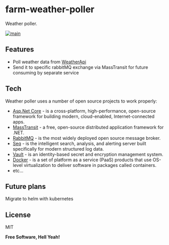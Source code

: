 # farm-weather-poller
Weather poller.

[![main](https://github.com/ViacheslavMelnichenko/farm-weather-poller/actions/workflows/main.yml/badge.svg)](https://github.com/ViacheslavMelnichenko/farm-weather-poller/actions/workflows/main.yml)
## Features

- Poll weather data from [WeatherApi](https://www.weatherapi.com)
- Send it to specific rabbitMQ exchange via MassTransit for future consuming by separate service

## Tech

Weather poller uses a number of open source projects to work properly:

- [Asp.Net Core](https://docs.microsoft.com/en-us/aspnet/core/introduction-to-aspnet-core?view=aspnetcore-6.0) - is a cross-platform, high-performance, open-source framework for building modern, cloud-enabled, Internet-connected apps.
- [MassTransit](https://masstransit-project.com) - a free, open-source distributed application framework for .NET.
- [RabbitMQ](https://www.rabbitmq.com) - is the most widely deployed open source message broker.
- [Seq](https://datalust.co/seq) - is the intelligent search, analysis, and alerting server built specifically for modern structured log data.
- [Vault](https://www.vaultproject.io) - is an identity-based secret and encryption management system.
- [Docker](https://www.docker.com) - is a set of platform as a service (PaaS) products that use OS-level virtualization to deliver software in packages called containers.
- etc...

## Future plans

Migrate to helm with kubernetes

## License

MIT

**Free Software, Hell Yeah!**
